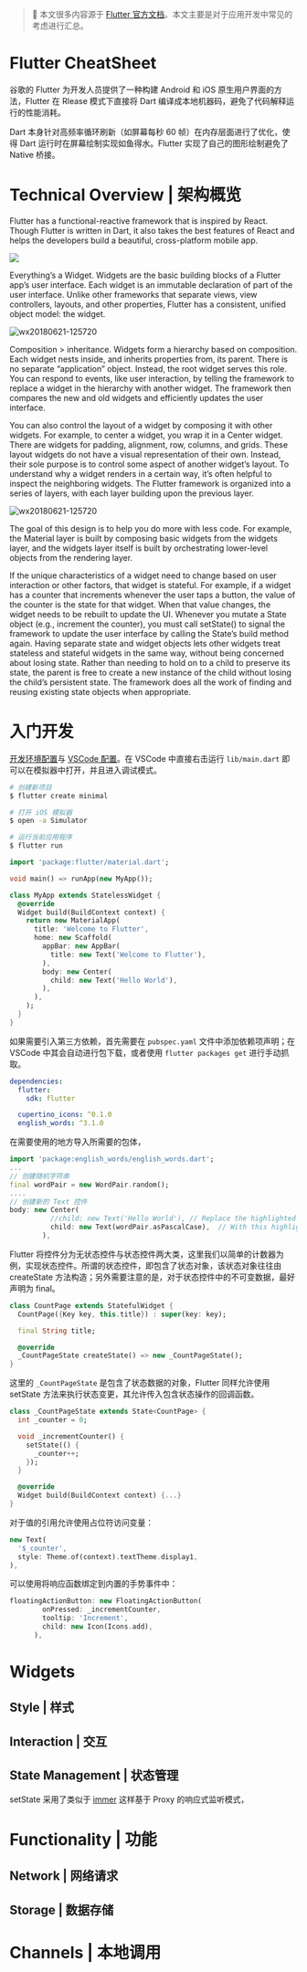 > 📌 本文很多内容源于 [Flutter 官方文档](https://flutter.io/get-started/install/)。本文主要是对于应用开发中常见的考虑进行汇总。

# Flutter CheatSheet

谷歌的 Flutter 为开发人员提供了一种构建 Android 和 iOS 原生用户界面的方法，Flutter 在 Rlease 模式下直接将 Dart 编译成本地机器码，避免了代码解释运行的性能消耗。

Dart 本身针对高频率循环刷新（如屏幕每秒 60 帧）在内存层面进行了优化，使得 Dart 运行时在屏幕绘制实现如鱼得水。Flutter 实现了自己的图形绘制避免了 Native 桥接。

# Technical Overview | 架构概览

Flutter has a functional-reactive framework that is inspired by React. Though Flutter is written in Dart, it also takes the best features of React and helps the developers build a beautiful, cross-platform mobile app.

![](https://cdn-images-1.medium.com/max/1600/1*1Elvqy8C7SrwLPejdtlaZw.png)

Everything’s a Widget. Widgets are the basic building blocks of a Flutter app’s user interface. Each widget is an immutable declaration of part of the user interface. Unlike other frameworks that separate views, view controllers, layouts, and other properties, Flutter has a consistent, unified object model: the widget.

![wx20180621-125720](https://user-images.githubusercontent.com/5803001/41698770-ba5118f2-7552-11e8-9c9b-d52a18b2b06f.png)

Composition > inheritance. Widgets form a hierarchy based on composition. Each widget nests inside, and inherits properties from, its parent. There is no separate “application” object. Instead, the root widget serves this role. You can respond to events, like user interaction, by telling the framework to replace a widget in the hierarchy with another widget. The framework then compares the new and old widgets and efficiently updates the user interface.

You can also control the layout of a widget by composing it with other widgets. For example, to center a widget, you wrap it in a Center widget. There are widgets for padding, alignment, row, columns, and grids. These layout widgets do not have a visual representation of their own. Instead, their sole purpose is to control some aspect of another widget’s layout. To understand why a widget renders in a certain way, it’s often helpful to inspect the neighboring widgets. The Flutter framework is organized into a series of layers, with each layer building upon the previous layer.

![wx20180621-125720](https://user-images.githubusercontent.com/5803001/41698786-d1ab2628-7552-11e8-883b-488479f35e65.png)

The goal of this design is to help you do more with less code. For example, the Material layer is built by composing basic widgets from the widgets layer, and the widgets layer itself is built by orchestrating lower-level objects from the rendering layer.

If the unique characteristics of a widget need to change based on user interaction or other factors, that widget is stateful. For example, if a widget has a counter that increments whenever the user taps a button, the value of the counter is the state for that widget. When that value changes, the widget needs to be rebuilt to update the UI. Whenever you mutate a State object (e.g., increment the counter), you must call setState() to signal the framework to update the user interface by calling the State’s build method again. Having separate state and widget objects lets other widgets treat stateless and stateful widgets in the same way, without being concerned about losing state. Rather than needing to hold on to a child to preserve its state, the parent is free to create a new instance of the child without losing the child’s persistent state. The framework does all the work of finding and reusing existing state objects when appropriate.

# 入门开发

[开发环境配置](https://flutter.io/setup-macos/)与 [VSCode 配置](https://flutter.io/get-started/editor/#vscode)。在 VSCode 中直接右击运行 `lib/main.dart` 即可以在模拟器中打开，并且进入调试模式。

```sh
# 创建新项目
$ flutter create minimal

# 打开 iOS 模拟器
$ open -a Simulator

# 运行当前应用程序
$ flutter run
```

```dart
import 'package:flutter/material.dart';

void main() => runApp(new MyApp());

class MyApp extends StatelessWidget {
  @override
  Widget build(BuildContext context) {
    return new MaterialApp(
      title: 'Welcome to Flutter',
      home: new Scaffold(
        appBar: new AppBar(
          title: new Text('Welcome to Flutter'),
        ),
        body: new Center(
          child: new Text('Hello World'),
        ),
      ),
    );
  }
}
```

如果需要引入第三方依赖，首先需要在 `pubspec.yaml` 文件中添加依赖项声明；在 VSCode 中其会自动进行包下载，或者使用 `flutter packages get` 进行手动抓取。

```yaml
dependencies:
  flutter:
    sdk: flutter

  cupertino_icons: ^0.1.0
  english_words: ^3.1.0
```

在需要使用的地方导入所需要的包体，

```dart
import 'package:english_words/english_words.dart';
...
// 创建随机字符串
final wordPair = new WordPair.random();
....
// 创建新的 Text 控件
body: new Center(
          //child: new Text('Hello World'), // Replace the highlighted text...
          child: new Text(wordPair.asPascalCase),  // With this highlighted text.
        ),
```

Flutter 将控件分为无状态控件与状态控件两大类，这里我们以简单的计数器为例，实现状态控件。所谓的状态控件，即包含了状态对象，该状态对象往往由 createState 方法构造；另外需要注意的是，对于状态控件中的不可变数据，最好声明为 final。

```dart
class CountPage extends StatefulWidget {
  CountPage({Key key, this.title}) : super(key: key);

  final String title;

  @override
  _CountPageState createState() => new _CountPageState();
}
```

这里的 `_CountPageState` 是包含了状态数据的对象，Flutter 同样允许使用 setState 方法来执行状态变更，其允许传入包含状态操作的回调函数。

```dart
class _CountPageState extends State<CountPage> {
  int _counter = 0;

  void _incrementCounter() {
    setState(() {
      _counter++;
    });
  }

  @override
  Widget build(BuildContext context) {...}
}
```

对于值的引用允许使用占位符访问变量：

```dart
new Text(
  '$_counter',
  style: Theme.of(context).textTheme.display1,
),
```

可以使用将响应函数绑定到内置的手势事件中：

```dart
floatingActionButton: new FloatingActionButton(
        onPressed: _incrementCounter,
        tooltip: 'Increment',
        child: new Icon(Icons.add),
      ),
```

# Widgets

## Style | 样式

## Interaction | 交互

## State Management | 状态管理

setState 采用了类似于 [immer](https://github.com/mweststrate/immer) 这样基于 Proxy 的响应式监听模式，

# Functionality | 功能

## Network | 网络请求

## Storage | 数据存储

# Channels | 本地调用

